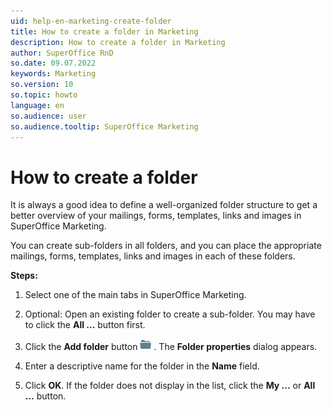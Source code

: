 ```yaml
---
uid: help-en-marketing-create-folder
title: How to create a folder in Marketing
description: How to create a folder in Marketing
author: SuperOffice RnD
so.date: 09.07.2022
keywords: Marketing
so.version: 10
so.topic: howto
language: en
so.audience: user
so.audience.tooltip: SuperOffice Marketing
---
```


# How to create a folder

It is always a good idea to define a well-organized folder structure to get a better overview of your mailings, forms, templates, links and images in SuperOffice Marketing.

You can create sub-folders in all folders, and you can place the appropriate mailings, forms, templates, links and images in each of these folders.

**Steps:**

1. Select one of the main tabs in SuperOffice Marketing.

2. Optional: Open an existing folder to create a sub-folder. You may have to click the **All ...** button first.

3. Click the **Add folder** button ![icon][img1] . The **Folder properties** dialog appears.

4. Enter a descriptive name for the folder in the **Name** field.

5. Click **OK**. If the folder does not display in the list, click the **My ...** or **All ...** button.

<!-- Referenced images -->
[img1]: ../../../../common/icons/folder.png
